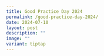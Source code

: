 ```yaml
---
title: Good Practice Day 2024
permalink: /good-practice-day-2024/
date: 2024-07-10
layout: post
description: ""
image: ""
variant: tiptap
---
```

